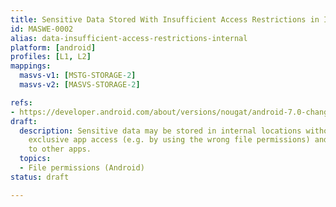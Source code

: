 ```yaml
---
title: Sensitive Data Stored With Insufficient Access Restrictions in Internal Locations
id: MASWE-0002
alias: data-insufficient-access-restrictions-internal
platform: [android]
profiles: [L1, L2]
mappings:
  masvs-v1: [MSTG-STORAGE-2]
  masvs-v2: [MASVS-STORAGE-2]

refs:
- https://developer.android.com/about/versions/nougat/android-7.0-changes#permfilesys
draft:
  description: Sensitive data may be stored in internal locations without ensuring
    exclusive app access (e.g. by using the wrong file permissions) and may be accessible
    to other apps.
  topics:
  - File permissions (Android)
status: draft

---
```


